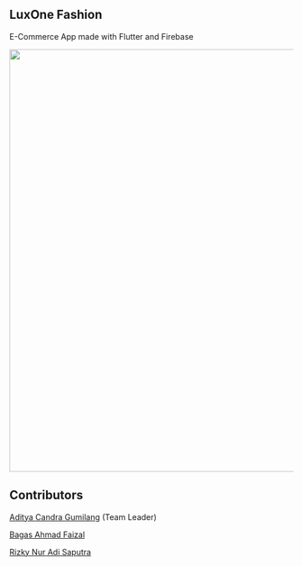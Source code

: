 ## LuxOne Fashion

E-Commerce App made with Flutter and Firebase

<p align="center">
<img src="https://user-images.githubusercontent.com/93992324/224491877-bc5e781e-f3cc-4a8d-a626-0400b2a5edf0.jpg" width="750"/>
</p>

## Contributors
<a href="https://github.com/Aditya1614">Aditya Candra Gumilang<a> (Team Leader)
  
<a href="https://github.com/B4gasAhmad">Bagas Ahmad Faizal<a>
  
<a href="https://github.com/RyuuKieru29">Rizky Nur Adi Saputra<a>
